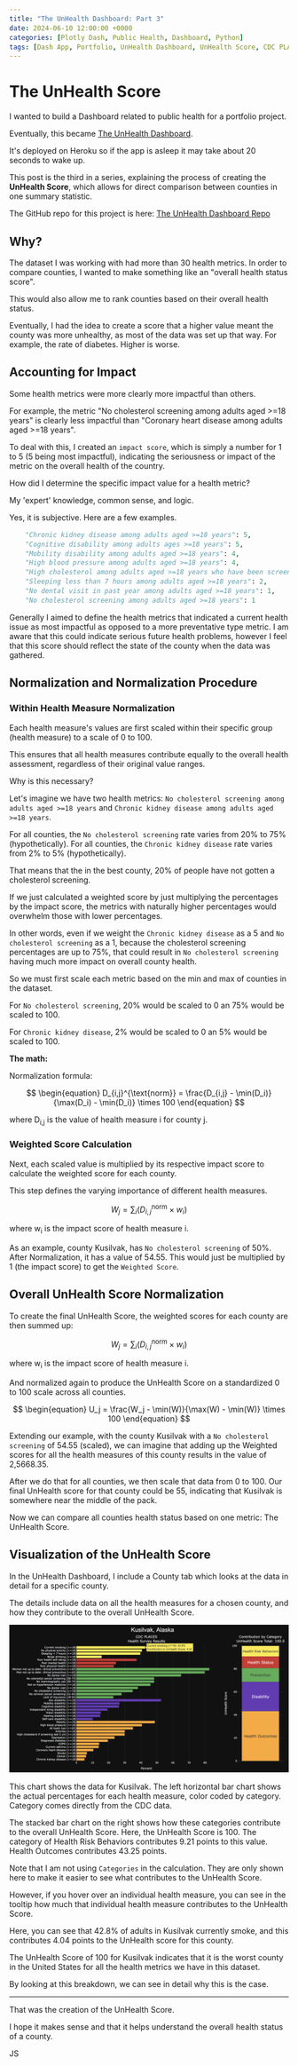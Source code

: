 ```yaml
---
title: "The UnHealth Dashboard: Part 3"
date: 2024-06-10 12:00:00 +0000
categories: [Plotly Dash, Public Health, Dashboard, Python]
tags: [Dash App, Portfolio, UnHealth Dashboard, UnHealth Score, CDC PLACES]
---
```


# The UnHealth Score

I wanted to build a Dashboard related to public health for a portfolio project. 

Eventually, this became [The UnHealth Dashboard](https://bit.ly/UnHealthDashboard). 

It's deployed on Heroku so if the app is asleep it may take about 20 seconds to wake up.

This post is the third in a series, explaining the process of creating the **UnHealth Score**, which allows for direct comparison between counties in one summary statistic.

The GitHub repo for this project is here: [The UnHealth Dashboard Repo](https://github.com/SloughJE/UnHealth_Dashboard/)

## Why?

The dataset I was working with had more than 30 health metrics. In order to compare counties, I wanted to make something like an "overall health status score". 

This would also allow me to rank counties based on their overall health status.

Eventually, I had the idea to create a score that a higher value meant the county was more unhealthy, as most of the data was set up that way. For example, the rate of diabetes. Higher is worse. 

## Accounting for Impact 

Some health metrics were more clearly more impactful than others. 

For example, the metric "No cholesterol screening among adults aged >=18 years" is clearly less impactful than "Coronary heart disease among adults aged >=18 years". 

To deal with this, I created an `impact score`, which is simply a number for 1 to 5 (5 being most impactful), indicating the seriousness or impact of the metric on the overall health of the country. 

How did I determine the specific impact value for a health metric? 

My 'expert' knowledge, common sense, and logic. 

Yes, it is subjective. Here are a few examples. 

```python
    "Chronic kidney disease among adults aged >=18 years": 5,
    "Cognitive disability among adults ages >=18 years": 5,
    "Mobility disability among adults aged >=18 years": 4,
    "High blood pressure among adults aged >=18 years": 4,
    "High cholesterol among adults aged >=18 years who have been screened in the past 5 years": 2,
    "Sleeping less than 7 hours among adults aged >=18 years": 2,
    "No dental visit in past year among adults aged >=18 years": 1,
    "No cholesterol screening among adults aged >=18 years": 1
```

Generally I aimed to define the health metrics that indicated a current health issue as most impactful as opposed to a more preventative type metric. I am aware that this could indicate serious future health problems, however I feel that this score should reflect the state of the county when the data was gathered. 

## Normalization and Normalization Procedure

### Within Health Measure Normalization

Each health measure's values are first scaled within their specific group (health measure) to a scale of 0 to 100. 

This ensures that all health measures contribute equally to the overall health assessment, regardless of their original value ranges. 

Why is this necessary?

Let's imagine we have two health metrics: `No cholesterol screening among adults aged >=18 years` and `Chronic kidney disease among adults aged >=18 years`. 

For all counties, the `No cholesterol screening` rate varies from 20% to 75% (hypothetically).
For all counties, the `Chronic kidney disease` rate varies from 2% to 5% (hypothetically).

That means that the in the best county, 20% of people have not gotten a cholesterol screening. 

If we just calculated a weighted score by just multiplying the percentages by the impact score, the metrics with naturally higher percentages would overwhelm those with lower percentages. 

In other words, even if we weight the `Chronic kidney disease` as a 5 and `No cholesterol screening` as a 1, because the cholesterol screening percentages are up to 75%, that could result in `No cholesterol screening` having much more impact on overall county health. 

So we must first scale each metric based on the min and max of counties in the dataset. 

For `No cholesterol screening`, 20% would be scaled to 0 an 75% would be scaled to 100.

For `Chronic kidney disease`, 2% would be scaled to 0 an 5% would be scaled to 100.

**The math:**

Normalization formula:

$$ 
\begin{equation}
D_{i,j}^{\text{norm}} = \frac{D_{i,j} - \min(D_i)}{\max(D_i) - \min(D_i)} \times 100 
\end{equation}
$$

where D<sub>i,j</sub> is the value of health measure i for county j.


### Weighted Score Calculation
Next, each scaled value is multiplied by its respective impact score to calculate the weighted score for each county. 

This step defines the varying importance of different health measures.

$$ 
\begin{equation}
W_j = \sum_{i} (D_{i,j}^{\text{norm}} \times w_i) 
\end{equation}
$$

where w<sub>i</sub> is the impact score of health measure i.

As an example, county Kusilvak, has `No cholesterol screening` of 50%. After Normalization, it has a value of 54.55. This would just be multiplied by 1 (the impact score) to get the `Weighted Score`.


## Overall UnHealth Score Normalization


To create the final UnHealth Score, the weighted scores for each county are then summed up:

$$ 
\begin{equation}
    W_j = \sum_{i} (D_{i,j}^{\text{norm}} \times w_i) 
\end{equation}
$$

where w<sub>i</sub> is the impact score of health measure i.

And normalized again to produce the UnHealth Score on a standardized 0 to 100 scale across all counties.

$$ 
\begin{equation}
U_j = \frac{W_j - \min(W)}{\max(W) - \min(W)} \times 100 
\end{equation}
$$


Extending our example, with the county Kusilvak with a `No cholesterol screening` of 54.55 (scaled), we can imagine that adding up the Weighted scores for all the health measures of this county results in the value of 2,5668.35. 

After we do that for all counties, we then scale that data from 0 to 100. Our final UnHealth score for that county could be 55, indicating that Kusilvak is somewhere near the middle of the pack.

Now we can compare all counties health status based on one metric: The UnHealth Score.

## Visualization of the UnHealth Score

In the UnHealth Dashboard, I include a County tab which looks at the data in detail for a specific county. 

The details include data on all the health measures for a chosen county, and how they contribute to the overall UnHealth Score. 

<img src="media/2024-06-10/unhealth_breakdown.png" alt="Local Image" title="UnHealth Score Breakdown">

This chart shows the data for Kusilvak. The left horizontal bar chart shows the actual percentages for each health measure, color coded by category. Category comes directly from the CDC data.

The stacked bar chart on the right shows how these categories contribute to the overall UnHealth Score. 
Here, the UnHealth Score is 100. The category of Health Risk Behaviors contributes 9.21 points to this value. Health Outcomes contributes 43.25 points. 

Note that I am not using `Categories` in the calculation. They are only shown here to make it easier to see what contributes to the UnHealth Score. 

However, if you hover over an individual health measure, you can see in the tooltip how much that individual health measure contributes to the UnHealth Score.

Here, you can see that 42.8% of adults in Kusilvak currently smoke, and this contributes 4.04 points to the UnHealth score for this county.

The UnHealth Score of 100 for Kusilvak indicates that it is the worst county in the United States for all the health metrics we have in this dataset. 

By looking at this breakdown, we can see in detail why this is the case. 

---

That was the creation of the UnHealth Score.

I hope it makes sense and that it helps understand the overall health status of a county. 

JS